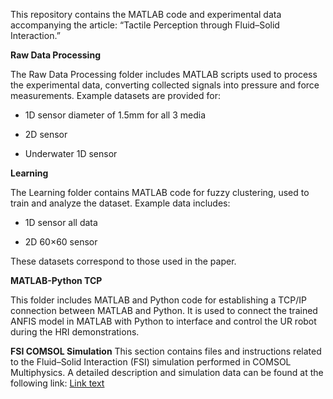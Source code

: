 This repository contains the MATLAB code and experimental data accompanying the article:
“Tactile Perception through Fluid–Solid Interaction.”

**Raw Data Processing**

The Raw Data Processing folder includes MATLAB scripts used to process the experimental data, converting collected signals into pressure and force measurements.
Example datasets are provided for:

- 1D sensor diameter of 1.5mm for all 3 media

- 2D sensor

- Underwater 1D sensor

**Learning**

The Learning folder contains MATLAB code for fuzzy clustering, used to train and analyze the dataset.
Example data includes:

- 1D sensor all data

- 2D 60×60 sensor

These datasets correspond to those used in the paper.

**MATLAB-Python TCP**

This folder includes MATLAB and Python code for establishing a TCP/IP connection between MATLAB and Python.
It is used to connect the trained ANFIS model in MATLAB with Python to interface and control the UR robot during the HRI demonstrations.

**FSI COMSOL Simulation** 
This section contains files and instructions related to the Fluid–Solid Interaction (FSI) simulation performed in COMSOL Multiphysics.
A detailed description and simulation data can be found at the following link: [Link text]([https://example.com](https://github.com/mwberghuis/softsensor?tab=readme-ov-file))
